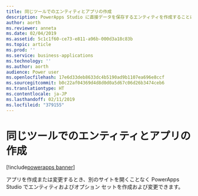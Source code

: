 ```yaml
---
title: 同じツールでのエンティティとアプリの作成
description: PowerApps Studio に直接データを保存するエンティティを作成することにより、アプリの構築とエンティティ/スキーマの作成を 1 つのプロセスに統合します。
author: aorth
ms.reviewer: anneta
ms.date: 02/04/2019
ms.assetid: 5c1c1f60-ce73-e811-a96b-000d3a18c83b
ms.topic: article
ms.prod: ''
ms.service: business-applications
ms.technology: ''
ms.author: aorth
audience: Power user
ms.openlocfilehash: 17e6d33deb8633dc4b5190ad9b1107ea696e8ccf
ms.sourcegitcommit: b0c22af04369d4d8d0d0a5d67c06d26b3474ceb6
ms.translationtype: HT
ms.contentlocale: ja-JP
ms.lasthandoff: 02/11/2019
ms.locfileid: "379155"
---
```

# <a name="create-entities-and-apps-in-the-same-tool"></a>同じツールでのエンティティとアプリの作成


[!include[powerapps banner](../includes/powerapps.md)]

アプリを作成または変更するとき、別のサイトを開くことなく PowerApps Studio でエンティティおよびオプション セットを作成および変更できます。